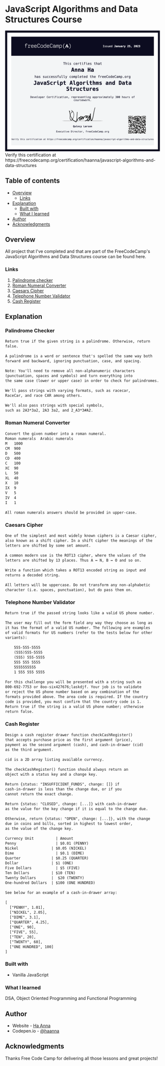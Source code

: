 # JavaScript Algorithms and Data Structures Course


<img src="./course_cert.png" alt="Course Certificate" width="700px"/>
Verify this certification at https://freecodecamp.org/certification/haanna/javascript-algorithms-and-data-structures

## Table of contents

- [Overview](#overview)
  - [Links](#links)
- [Explanation](#my-process)
  - [Built with](#built-with)
  - [What I learned](#what-i-learned)
- [Author](#author)
- [Acknowledgments](#acknowledgments)

## Overview

All project that I've completed and that are part of the FreeCodeCamp's JavaScript Algorithms and Data Structures course can be found here.

### Links

1. [Palindrome checker](https://github.com/ha-anna/EDU_freeCodeCamp-JS/blob/main/palindrome-checker.js) <br>
2. [Roman Numeral Converter](https://github.com/ha-anna/EDU_freeCodeCamp-JS/blob/main/roman_numeral_converter.js) <br>
3. [Caesars Cipher](https://github.com/ha-anna/EDU_freeCodeCamp-JS/blob/main/caesars_cipher.js) <br>
4. [Telephone Number Validator](https://github.com/ha-anna/EDU_freeCodeCamp-JS/blob/main/telephone_number_validator.js) <br>
5. [Cash Register](https://github.com/ha-anna/EDU_freeCodeCamp-JS/blob/main/cash_register.js) <br>

## Explanation

### Palindrome Checker

```
Return true if the given string is a palindrome. Otherwise, return false.

A palindrome is a word or sentence that's spelled the same way both 
forward and backward, ignoring punctuation, case, and spacing.

Note: You'll need to remove all non-alphanumeric characters 
(punctuation, spaces and symbols) and turn everything into 
the same case (lower or upper case) in order to check for palindromes.

We'll pass strings with varying formats, such as racecar, 
RaceCar, and race CAR among others.

We'll also pass strings with special symbols, 
such as 2A3*3a2, 2A3 3a2, and 2_A3*3#A2.
```

### Roman Numeral Converter

```
Convert the given number into a roman numeral.
Roman numerals 	Arabic numerals
M 	1000
CM 	900
D 	500
CD 	400
C 	100
XC 	90
L 	50
XL 	40
X 	10
IX 	9
V 	5
IV 	4
I 	1

All roman numerals answers should be provided in upper-case.
```

### Caesars Cipher

```
One of the simplest and most widely known ciphers is a Caesar cipher, 
also known as a shift cipher. In a shift cipher the meanings of the 
letters are shifted by some set amount.

A common modern use is the ROT13 cipher, where the values of the 
letters are shifted by 13 places. Thus A ↔ N, B ↔ O and so on.

Write a function which takes a ROT13 encoded string as input and 
returns a decoded string.

All letters will be uppercase. Do not transform any non-alphabetic 
character (i.e. spaces, punctuation), but do pass them on.
```

### Telephone Number Validator

```
Return true if the passed string looks like a valid US phone number.

The user may fill out the form field any way they choose as long as 
it has the format of a valid US number. The following are examples 
of valid formats for US numbers (refer to the tests below for other variants):

    555-555-5555
    (555)555-5555
    (555) 555-5555
    555 555 5555
    5555555555
    1 555 555 5555

For this challenge you will be presented with a string such as 
800-692-7753 or 8oo-six427676;laskdjf. Your job is to validate 
or reject the US phone number based on any combination of the 
formats provided above. The area code is required. If the country 
code is provided, you must confirm that the country code is 1. 
Return true if the string is a valid US phone number; otherwise 
return false.

```

### Cash Register

```
Design a cash register drawer function checkCashRegister() 
that accepts purchase price as the first argument (price), 
payment as the second argument (cash), and cash-in-drawer (cid) 
as the third argument.

cid is a 2D array listing available currency.

The checkCashRegister() function should always return an 
object with a status key and a change key.

Return {status: "INSUFFICIENT_FUNDS", change: []} if 
cash-in-drawer is less than the change due, or if you 
cannot return the exact change.

Return {status: "CLOSED", change: [...]} with cash-in-drawer 
as the value for the key change if it is equal to the change due.

Otherwise, return {status: "OPEN", change: [...]}, with the change 
due in coins and bills, sorted in highest to lowest order, 
as the value of the change key.

Currency Unit	       | Amount
Penny       	       | $0.01 (PENNY)
Nickel	             | $0.05 (NICKEL)
Dime	               | $0.1 (DIME)
Quarter	             | $0.25 (QUARTER)
Dollar	             | $1 (ONE)
Five Dollars	       | $5 (FIVE)
Ten Dollars	         | $10 (TEN)
Twenty Dollars       |	$20 (TWENTY)
One-hundred Dollars	 | $100 (ONE HUNDRED)

See below for an example of a cash-in-drawer array:

[
  ["PENNY", 1.01],
  ["NICKEL", 2.05],
  ["DIME", 3.1],
  ["QUARTER", 4.25],
  ["ONE", 90],
  ["FIVE", 55],
  ["TEN", 20],
  ["TWENTY", 60],
  ["ONE HUNDRED", 100]
]
```

### Built with

- Vanilla JavaScript

### What I learned

DSA, Object Oriented Programming and Functional Programming

## Author

- Website - [Ha Anna](https://haanna.com)
- Codepen.io - [@haanna](https://codepen.io/haanna)

## Acknowledgments

Thanks Free Code Camp for delivering all those lessons and great projects!

